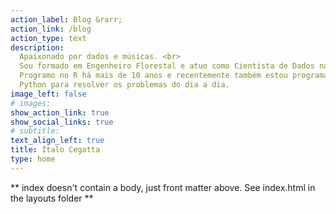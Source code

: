 ```yaml
---
action_label: Blog &rarr;
action_link: /blog
action_type: text
description: 
  Apaixonado por dados e músicas. <br>
  Sou formado em Engenheiro Florestal e atuo como Cientista de Dados na [Suzano](https://www.suzano.com.br). <br>
  Programo no R há mais de 10 anos e recentemente também estou programando em
  Python para resolver os problemas do dia a dia. 
image_left: false
# images:
show_action_link: true
show_social_links: true
# subtitle:
text_align_left: true
title: Ítalo Cegatta
type: home
---
```


** index doesn't contain a body, just front matter above.
See index.html in the layouts folder **
